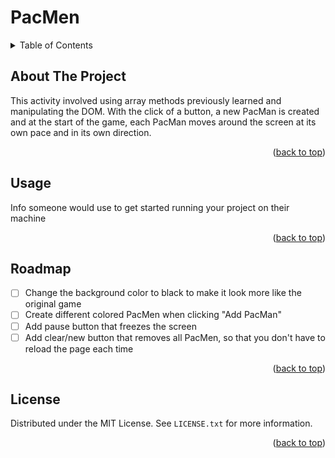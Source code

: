 <h1> PacMen</h1>

<details>
  <summary>Table of Contents</summary>
  <ol>
    <li>
      <a href="#about-the-project">About The Project</a>
    </li>
    <li><a href="#usage">Usage</a></li>
    <li><a href="#roadmap">Roadmap</a></li>
    <li><a href="#license">License</a></li>
  </ol>
</details>


<!-- ABOUT THE PROJECT -->
## About The Project

This activity involved using array methods previously learned and manipulating the DOM. With the click of a button, a new PacMan is created and at the start of the game, each PacMan moves around the screen at its own pace and in its own direction.

<p align="right">(<a href="#top">back to top</a>)</p>



<!-- USAGE EXAMPLES -->
## Usage

Info someone would use to get started running your project on their machine

<p align="right">(<a href="#top">back to top</a>)</p>



<!-- ROADMAP -->
## Roadmap

- [ ] Change the background color to black to make it look more like the original game
- [ ] Create different colored PacMen when clicking "Add PacMan"
- [ ] Add pause button that freezes the screen
- [ ] Add clear/new button that removes all PacMen, so that you don't have to reload the page each time

<p align="right">(<a href="#top">back to top</a>)</p>



<!-- LICENSE -->
## License

Distributed under the MIT License. See `LICENSE.txt` for more information.

<p align="right">(<a href="#top">back to top</a>)</p>
